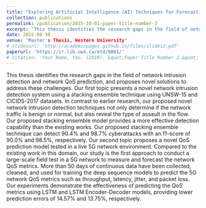 ```yaml
---
title: "Exploring Artificial Intelligence (AI) Techniques for Forecasting Network Traffic: Network QoS and Security Perspectives"
collection: publications
permalink: /publication/2015-10-01-paper-title-number-3
excerpt: 'This thesis identifies the research gaps in the field of network intrusion detection and network QoS prediction, and proposes novel solutions to address these challenges.'
date: 2022-08-30
venue: 'Master's Thesis, Western University'
# slidesurl: 'http://academicpages.github.io/files/slides2.pdf'
paperurl: 'https://ir.lib.uwo.ca/etd/8861/'
# citation: 'Your Name, You. (2010). &quot;Paper Title Number 2.&quot; <i>Journal 1</i>. 1(2).'
---
```


This thesis identifies the research gaps in the field of network intrusion detection and network QoS prediction, and proposes novel solutions to address these challenges. Our first topic presents a novel network intrusion detection system using a stacking ensemble technique using UNSW-15 and CICIDS-2017 datasets. In contrast to earlier research, our proposed novel network intrusion detection techniques not only determine if the network traffic is benign or normal, but also reveal the type of assault in the flow. Our proposed stacking ensemble model provides a more effective detection capability than the existing works. Our proposed stacking ensemble technique can detect 90.4% and 98.7% cyberattacks with an f1-score of 90.0% and 98.5%, respectively. Our second topic proposes a novel QoS prediction model tested in a live 5G network environment. Compared to the existing work in this domain, our study is the first approach to conduct a large-scale field test in a 5G network to measure and forecast the network QoS metrics. More than 50 days of continuous data have been collected, cleaned, and used for training the deep sequence models to predict the 5G network QoS metrics such as throughput, latency, jitter, and packet loss. Our experiments demonstrate the effectiveness of predicting the QoS metrics using LSTM and LSTM Encoder-Decoder models, providing lower prediction errors of 14.57% and 13.75%, respectively.